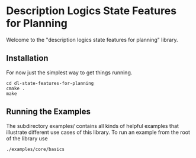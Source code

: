 
# Description Logics State Features for Planning

Welcome to the "description logics state features for planning" library.

## Installation

For now just the simplest way to get things running.

```console
cd dl-state-features-for-planning
cmake .
make
```

## Running the Examples

The subdirectory examples/ contains all kinds of helpful examples that illustrate different use cases of this library. To run an example from the root of the library use

```console
./examples/core/basics
```

